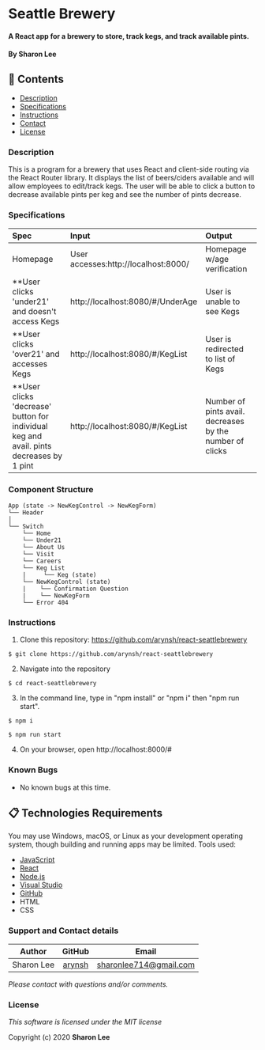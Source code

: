 # Seattle Brewery
#### A React app for a brewery to store, track kegs, and track available pints. 

#### By **Sharon Lee**
## 🎉 Contents

* [Description](#description)
* [Specifications](#specifications)
* [Instructions](#instructions)
* [Contact](#contact)
* [License](#license)

### Description
This is a program for a brewery that uses React and client-side routing via the React Router library. It displays the list of beers/ciders available and will allow employees to edit/track kegs. The user will be able to click a button to decrease available pints per keg and see the number of pints decrease.

### Specifications
| Spec | Input | Output |
| :-------------     | :------------ | :------------- |
| Homepage | User accesses:http://localhost:8000/| Homepage w/age verification |
| **User clicks 'under21' and doesn't access Kegs| http://localhost:8080/#/UnderAge | User is unable to see Kegs |
| **User clicks 'over21' and accesses Kegs | http://localhost:8080/#/KegList |  User is redirected to list of Kegs |
| **User clicks 'decrease' button for individual keg and avail. pints decreases by 1 pint| http://localhost:8080/#/KegList |  Number of pints avail. decreases by the number of clicks |

### Component Structure
```
App (state -> NewKegControl -> NewKegForm)
└── Header     
│       
└── Switch
    └── Home
    └── Under21
    └── About Us
    └── Visit
    └── Careers
    └── Keg List
    |     └── Keg (state)
    └── NewKegControl (state)
    |    └── Confirmation Question    
    |    └── NewKegForm
    └── Error 404
```

### Instructions

1. Clone this repository: https://github.com/arynsh/react-seattlebrewery
```
$ git clone https://github.com/arynsh/react-seattlebrewery
```
2. Navigate into the repository
```
$ cd react-seattlebrewery
```
3. In the command line, type in "npm install" or "npm i" then "npm run start".
```
$ npm i
```
```
$ npm run start
```
4. On your browser, open http://localhost:8000/#


### Known Bugs
* No known bugs at this time.

## 📋 Technologies Requirements
 You may use Windows, macOS, or Linux as your development operating system, though building and running apps may be limited.
 Tools used:  
* [JavaScript](https://developer.mozilla.org/en-US/docs/Web/JavaScript)
* [React](https://reactjs.org/)
* [Node.js](https://nodejs.org/en/)
* [Visual Studio](https://www.visualstudiocommunity.com)
* [GitHub](https://www.github.com)
* HTML
* CSS
 
### Support and Contact details
| Author | GitHub | Email |
|--------|:------:|:-----:|
Sharon Lee| [arynsh](https://github.com/arynsh) |  [sharonlee714@gmail.com](mailto:sharonlee714@gmail.com) 

_Please contact with questions and/or comments._

### License

*This software is licensed under the MIT license*

Copyright (c) 2020 **Sharon Lee**